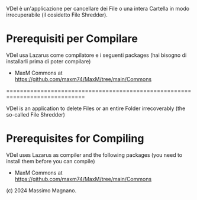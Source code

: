 VDel è un'applicazione per cancellare dei File o una intera Cartella in modo irrecuperabile (il cosidetto File Shredder).

# Prerequisiti per Compilare

VDel usa Lazarus come compilatore e i seguenti packages (hai bisogno di installarli prima di poter compilare)

- MaxM Commons at https://github.com/maxm74/MaxM/tree/main/Commons

=============================================================================

VDel is an application to delete Files or an entire Folder irrecoverably (the so-called File Shredder)

# Prerequisites for Compiling

VDel uses Lazarus as compiler and the following packages (you need to install them before you can compile)

- MaxM Commons at https://github.com/maxm74/MaxM/tree/main/Commons


(c) 2024 Massimo Magnano.
